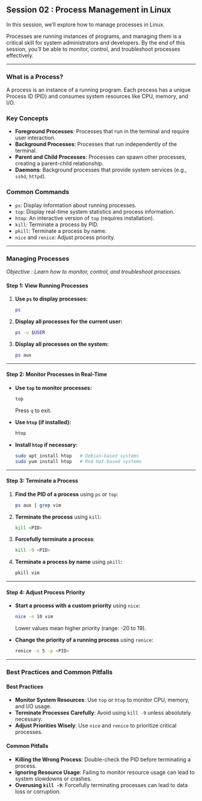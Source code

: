 ## Session 02 : Process Management in Linux

In this session, we’ll explore how to manage processes in Linux. 

Processes are running instances of programs, and managing them is a critical skill for system administrators and developers. By the end of this session, you’ll be able to monitor, control, and troubleshoot processes effectively.

---

### What is a Process?

A process is an instance of a running program. Each process has a unique Process ID (PID) and consumes system resources like CPU, memory, and I/O.

### Key Concepts
- **Foreground Processes**: Processes that run in the terminal and require user interaction.
- **Background Processes**: Processes that run independently of the terminal.
- **Parent and Child Processes**: Processes can spawn other processes, creating a parent-child relationship.
- **Daemons**: Background processes that provide system services (e.g., `sshd`, `httpd`).

### Common Commands
- `ps`: Display information about running processes.
- `top`: Display real-time system statistics and process information.
- `htop`: An interactive version of `top` (requires installation).
- `kill`: Terminate a process by PID.
- `pkill`: Terminate a process by name.
- `nice` and `renice`: Adjust process priority.

---

### Managing Processes

*Objective : Learn how to monitor, control, and troubleshoot processes.*

#### Step 1: View Running Processes

1. **Use `ps` to display processes:**
   ```bash
   ps
   ```

2. **Display all processes for the current user:**
   ```bash
   ps -u $USER
   ```

3. **Display all processes on the system:**
   ```bash
   ps aux
   ```

---

#### Step 2: Monitor Processes in Real-Time

- **Use `top` to monitor processes:**
  ```bash
  top
  ```
  Press `q` to exit.

- **Use `htop` (if installed):**
  ```bash
  htop
  ```

- **Install `htop` if necessary:**
  ```bash
  sudo apt install htop   # Debian-based systems
  sudo yum install htop   # Red Hat-based systems
  ```

---

#### Step 3: Terminate a Process

1. **Find the PID of a process** using `ps` or `top`:
   ```bash
   ps aux | grep vim
   ```

2. **Terminate the process** using `kill`:
   ```bash
   kill <PID>
   ```

3. **Forcefully terminate a process**:
   ```bash
   kill -9 <PID>
   ```

4. **Terminate a process by name** using `pkill`:
   ```bash
   pkill vim
   ```

---

#### Step 4: Adjust Process Priority

- **Start a process with a custom priority** using `nice`:
  ```bash
  nice -n 10 vim
  ```
  Lower values mean higher priority (range: -20 to 19).

- **Change the priority of a running process** using `renice`:
  ```bash
  renice -n 5 -p <PID>
  ```

---

### Best Practices and Common Pitfalls

#### Best Practices
- **Monitor System Resources**: Use `top` or `htop` to monitor CPU, memory, and I/O usage.
- **Terminate Processes Carefully**: Avoid using `kill -9` unless absolutely necessary.
- **Adjust Priorities Wisely**: Use `nice` and `renice` to prioritize critical processes.

#### Common Pitfalls
- **Killing the Wrong Process**: Double-check the PID before terminating a process.
- **Ignoring Resource Usage**: Failing to monitor resource usage can lead to system slowdowns or crashes.
- **Overusing `kill -9`**: Forcefully terminating processes can lead to data loss or corruption.
```
